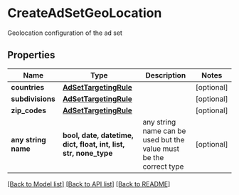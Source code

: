 # CreateAdSetGeoLocation

Geolocation configuration of the ad set

## Properties
Name | Type | Description | Notes
------------ | ------------- | ------------- | -------------
**countries** | [**AdSetTargetingRule**](AdSetTargetingRule.md) |  | [optional] 
**subdivisions** | [**AdSetTargetingRule**](AdSetTargetingRule.md) |  | [optional] 
**zip_codes** | [**AdSetTargetingRule**](AdSetTargetingRule.md) |  | [optional] 
**any string name** | **bool, date, datetime, dict, float, int, list, str, none_type** | any string name can be used but the value must be the correct type | [optional]

[[Back to Model list]](../README.md#documentation-for-models) [[Back to API list]](../README.md#documentation-for-api-endpoints) [[Back to README]](../README.md)



